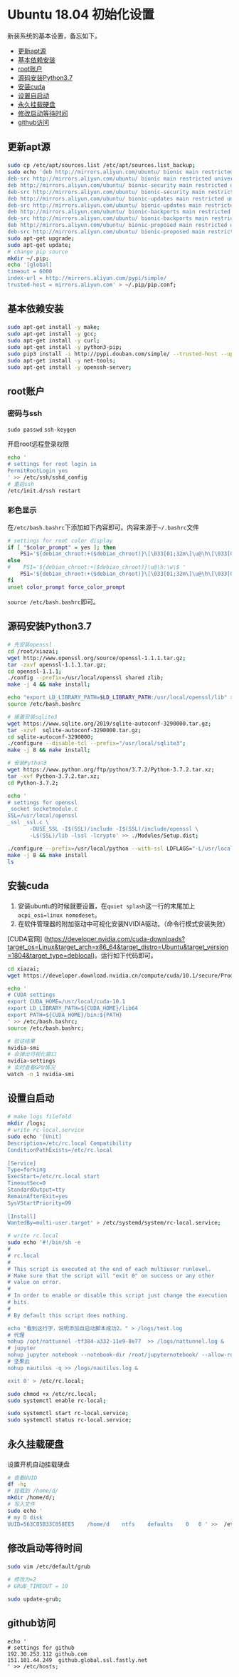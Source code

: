 # Ubuntu 18.04 初始化设置

新装系统的基本设置，备忘如下。

- [更新apt源](#1)
- [基本依赖安装](#2)
- [root账户](#3)
- [源码安装Python3.7](#4)
- [安装cuda](#5)
- [设置自启动](#6)
- [永久挂载硬盘](#7)
- [修改启动等待时间](#8)
- [github访问](#9)


## <p id=1>更新apt源

```bash
sudo cp /etc/apt/sources.list /etc/apt/sources.list_backup;
sudo echo 'deb http://mirrors.aliyun.com/ubuntu/ bionic main restricted universe multiverse
deb-src http://mirrors.aliyun.com/ubuntu/ bionic main restricted universe multiverse
deb http://mirrors.aliyun.com/ubuntu/ bionic-security main restricted universe multiverse
deb-src http://mirrors.aliyun.com/ubuntu/ bionic-security main restricted universe multiverse
deb http://mirrors.aliyun.com/ubuntu/ bionic-updates main restricted universe multiverse
deb-src http://mirrors.aliyun.com/ubuntu/ bionic-updates main restricted universe multiverse
deb http://mirrors.aliyun.com/ubuntu/ bionic-backports main restricted universe multiverse
deb-src http://mirrors.aliyun.com/ubuntu/ bionic-backports main restricted universe multiverse
deb http://mirrors.aliyun.com/ubuntu/ bionic-proposed main restricted universe multiverse
deb-src http://mirrors.aliyun.com/ubuntu/ bionic-proposed main restricted universe multiverse' > /etc/apt/sources.list;
sudo apt-get upgrade;
sudo apt-get update;
# change pip source
mkdir ~/.pip;
echo '[global]
timeout = 6000
index-url = http://mirrors.aliyun.com/pypi/simple/
trusted-host = mirrors.aliyun.com' > ~/.pip/pip.conf;

```

## <p id=2>基本依赖安装

```bash
sudo apt-get install -y make;
sudo apt-get install -y gcc;
sudo apt-get install -y curl;
sudo apt-get install -y python3-pip;
sudo pip3 install -i http://pypi.douban.com/simple/ --trusted-host --upgrade pip;
sudo apt-get install -y net-tools;
sudo apt-get install -y openssh-server;
```

## <p id=3>root账户

### 密码与ssh

`sudo passwd`
`ssh-keygen`

开启root远程登录权限

```bash
echo '
# settings for root login in 
PermitRootLogin yes
' >> /etc/ssh/sshd_config
# 重启ssh
/etc/init.d/ssh restart
```

### 彩色显示

在`/etc/bash.bashrc`下添加如下内容即可。内容来源于`~/.bashrc`文件
```bash
# settings for root color display
if [ "$color_prompt" = yes ]; then
    PS1='${debian_chroot:+($debian_chroot)}\[\033[01;32m\]\u@\h\[\033[00m\]:\[\033[01;34m\]\w\[\033[00m\]\$ '
else
#    PS1='${debian_chroot:+($debian_chroot)}\u@\h:\w\$ '
    PS1='${debian_chroot:+($debian_chroot)}\[\033[01;32m\]\u@\h\[\033[00m\]:\[\033[01;34m\]\w\[\033[00m\]\$ '
fi
unset color_prompt force_color_prompt
```
`source /etc/bash.bashrc`即可。

## <p id=4>源码安装Python3.7

```bash
# 先安装openssl
cd /root/xiazai;
wget http://www.openssl.org/source/openssl-1.1.1.tar.gz;
tar -zxvf openssl-1.1.1.tar.gz;
cd openssl-1.1.1;
./config --prefix=/usr/local/openssl shared zlib;
make -j 4 && make install;

echo "export LD_LIBRARY_PATH=$LD_LIBRARY_PATH:/usr/local/openssl/lib" >> /etc/bash.bashrc
source /etc/bash.bashrc

# 接着安装sqlite3
wget https://www.sqlite.org/2019/sqlite-autoconf-3290000.tar.gz;
tar -xzvf  sqlite-autoconf-3290000.tar.gz;
cd sqlite-autoconf-3290000;
./configure --disable-tcl --prefix="/usr/local/sqlite3";
make -j 8 && make install;

# 安装Python3
wget https://www.python.org/ftp/python/3.7.2/Python-3.7.2.tar.xz;
tar -xvf Python-3.7.2.tar.xz;
cd Python-3.7.2;

echo '
# settings for openssl
_socket socketmodule.c
SSL=/usr/local/openssl
_ssl _ssl.c \
       -DUSE_SSL -I$(SSL)/include -I$(SSL)/include/openssl \
       -L$(SSL)/lib -lssl -lcrypto' >> ./Modules/Setup.dist;

./configure --prefix=/usr/local/python --with-ssl LDFLAGS="-L/usr/local/sqlite3/lib" CPPFLAGS="-I/usr/local/sqlite3/include" ;
make -j 8 && make install
ls
```

## <p id=5>安装cuda

1. 安装ubuntu的时候就要设置，在`quiet splash`这一行的末尾加上` acpi_osi=linux nomodeset`。
2. 在软件管理器的附加驱动中可视化安装NVIDIA驱动。（命令行模式安装失败）

[CUDA官网]
(https://developer.nvidia.com/cuda-downloads?target_os=Linux&target_arch=x86_64&target_distro=Ubuntu&target_version=1804&target_type=deblocal)。运行如下代码即可。

```bash
cd xiazai;
wget https://developer.download.nvidia.cn/compute/cuda/10.1/secure/Prod/local_installers/cuda_10.1.168_418.67_linux.run?3vrspqMCpTwuoe3kCBSQ6dHRXI4lW_MTKJrLwnti8jK8qobgEieoN7dT-trbRszIC8G2WOQv2mbuQic8myzK9EoC6bz_v0hHI8ABajYaBAEs96mfrZ7oZnlKk5mYlrola2gEQXJKvxWdqlqU1EUdzTtyGyO7YVdxBjC8RnqDLXrY-K6XuGNYDVlzy18;

echo '
# CUDA settings
export CUDA_HOME=/usr/local/cuda-10.1
export LD_LIBRARY_PATH=${CUDA_HOME}/lib64 
export PATH=${CUDA_HOME}/bin:${PATH}
' >> /etc/bash.bashrc;
source /etc/bash.bashrc;

# 验证结果
nvidia-smi
# 会弹出可视化窗口
nvidia-settings
# 实时查看GPU情况
watch -n 1 nvidia-smi
```

## <p id=6>设置自启动

```bash
# make logs filefold
mkdir /logs;
# write rc-local.service
sudo echo '[Unit]
Description=/etc/rc.local Compatibility
ConditionPathExists=/etc/rc.local
 
[Service]
Type=forking
ExecStart=/etc/rc.local start
TimeoutSec=0
StandardOutput=tty
RemainAfterExit=yes
SysVStartPriority=99
 
[Install]
WantedBy=multi-user.target' > /etc/systemd/system/rc-local.service;

# write rc.local
sudo echo '#!/bin/sh -e
#
# rc.local
#
# This script is executed at the end of each multiuser runlevel.
# Make sure that the script will "exit 0" on success or any other
# value on error.
#
# In order to enable or disable this script just change the execution
# bits.
#
# By default this script does nothing.

echo "看到这行字，说明添加自启动脚本成功2。" > /logs/test.log
# 代理
nohup /opt/nattunnel -tf384-a332-11e9-8e77  >> /logs/nattunnel.log &
# jupyter
nohup jupyter notebook --notebook-dir /root/jupyternotebook/ --allow-root  >> /logs/jupyter_notebook.log &
# 坚果云
nohup nautilus -q >> /logs/nautilus.log &

exit 0' > /etc/rc.local;

sudo chmod +x /etc/rc.local;
sudo systemctl enable rc-local;

sudo systemctl start rc-local.service;
sudo systemctl status rc-local.service;
```

## <p id=7>永久挂载硬盘

设置开机自动挂载硬盘

```bash
# 查看UUID
df -h;
# 挂载到 /home/d/
mkdir /home/d/;
# 写入文件
sudo echo '
# my D disk 
UUID=563C05B33C058EE5    /home/d    ntfs    defaults    0   0 ' >>  /etc/fstab ;
```


## <p id=8>修改启动等待时间

```bash
sudo vim /etc/default/grub

# 修改为=2
# GRUB_TIMEOUT = 10

sudo update-grub;
```

## <p id=9>github访问

```
echo '
# settings for github
192.30.253.112 github.com
151.101.44.249  github.global.ssl.fastly.net
' >> /etc/hosts;
```